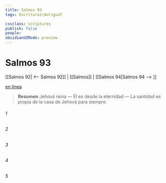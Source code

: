 ```yaml
---
title: Salmos 93
tags: Escrituras\AntiguoT

cssclass: scriptures
publish: false
people:
obsidianUIMode: preview
---
```


# Salmos 93
[[Salmos 92| <-- Salmos 92]] | [[Salmos]] | [[Salmos 94|Salmos 94 --> ]]

[en línea](https://churchofjesuschrist.org/study/scriptures/ot/ps/93?lang=spa)

> __Resumen__
Jehová reina — Él es desde la eternidad — La santidad es propia de la casa de Jehová para siempre.

###### 1 


###### 2 


###### 3 


###### 4 


###### 5 


